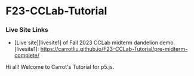 # F23-CCLab-Tutorial

### Live Site Links

- [Live site][livesite1] of Fall 2023 CCLab midterm dandelion demo.
  [livesite1]: https://carrotliu.github.io/F23-CCLab-Tutorial/pre-midterm-complete/

Hi all! Welcome to Carrot's Tutorial for p5.js.
